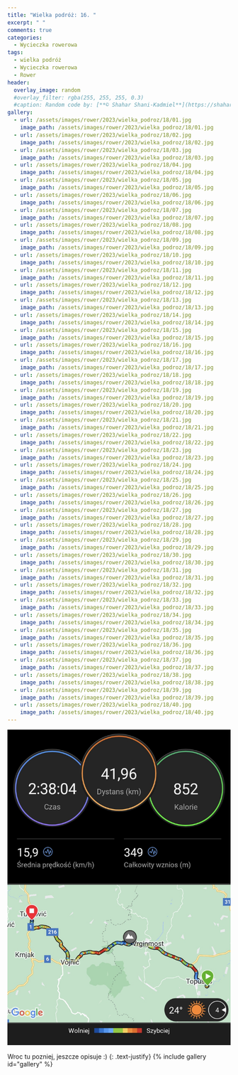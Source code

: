 ```yaml
---
title: "Wielka podróż: 16. "
excerpt: " "
comments: true
categories:
  - Wycieczka rowerowa
tags:
  - wielka podróż
  - Wycieczka rowerowa
  - Rower
header:
  overlay_image: random
  #overlay_filter: rgba(255, 255, 255, 0.3)
  #caption: Random code by: [**© Shahar Shani-Kadmiel**](https://shaharkadmiel.github.io)"
gallery:
  - url: /assets/images/rower/2023/wielka_podroz/18/01.jpg
    image_path: /assets/images/rower/2023/wielka_podroz/18/01.jpg
  - url: /assets/images/rower/2023/wielka_podroz/18/02.jpg
    image_path: /assets/images/rower/2023/wielka_podroz/18/02.jpg
  - url: /assets/images/rower/2023/wielka_podroz/18/03.jpg
    image_path: /assets/images/rower/2023/wielka_podroz/18/03.jpg
  - url: /assets/images/rower/2023/wielka_podroz/18/04.jpg
    image_path: /assets/images/rower/2023/wielka_podroz/18/04.jpg
  - url: /assets/images/rower/2023/wielka_podroz/18/05.jpg
    image_path: /assets/images/rower/2023/wielka_podroz/18/05.jpg
  - url: /assets/images/rower/2023/wielka_podroz/18/06.jpg
    image_path: /assets/images/rower/2023/wielka_podroz/18/06.jpg
  - url: /assets/images/rower/2023/wielka_podroz/18/07.jpg
    image_path: /assets/images/rower/2023/wielka_podroz/18/07.jpg
  - url: /assets/images/rower/2023/wielka_podroz/18/08.jpg
    image_path: /assets/images/rower/2023/wielka_podroz/18/08.jpg
  - url: /assets/images/rower/2023/wielka_podroz/18/09.jpg
    image_path: /assets/images/rower/2023/wielka_podroz/18/09.jpg
  - url: /assets/images/rower/2023/wielka_podroz/18/10.jpg
    image_path: /assets/images/rower/2023/wielka_podroz/18/10.jpg
  - url: /assets/images/rower/2023/wielka_podroz/18/11.jpg
    image_path: /assets/images/rower/2023/wielka_podroz/18/11.jpg
  - url: /assets/images/rower/2023/wielka_podroz/18/12.jpg
    image_path: /assets/images/rower/2023/wielka_podroz/18/12.jpg
  - url: /assets/images/rower/2023/wielka_podroz/18/13.jpg
    image_path: /assets/images/rower/2023/wielka_podroz/18/13.jpg
  - url: /assets/images/rower/2023/wielka_podroz/18/14.jpg
    image_path: /assets/images/rower/2023/wielka_podroz/18/14.jpg
  - url: /assets/images/rower/2023/wielka_podroz/18/15.jpg
    image_path: /assets/images/rower/2023/wielka_podroz/18/15.jpg
  - url: /assets/images/rower/2023/wielka_podroz/18/16.jpg
    image_path: /assets/images/rower/2023/wielka_podroz/18/16.jpg
  - url: /assets/images/rower/2023/wielka_podroz/18/17.jpg
    image_path: /assets/images/rower/2023/wielka_podroz/18/17.jpg
  - url: /assets/images/rower/2023/wielka_podroz/18/18.jpg
    image_path: /assets/images/rower/2023/wielka_podroz/18/18.jpg
  - url: /assets/images/rower/2023/wielka_podroz/18/19.jpg
    image_path: /assets/images/rower/2023/wielka_podroz/18/19.jpg
  - url: /assets/images/rower/2023/wielka_podroz/18/20.jpg
    image_path: /assets/images/rower/2023/wielka_podroz/18/20.jpg
  - url: /assets/images/rower/2023/wielka_podroz/18/21.jpg
    image_path: /assets/images/rower/2023/wielka_podroz/18/21.jpg
  - url: /assets/images/rower/2023/wielka_podroz/18/22.jpg
    image_path: /assets/images/rower/2023/wielka_podroz/18/22.jpg
  - url: /assets/images/rower/2023/wielka_podroz/18/23.jpg
    image_path: /assets/images/rower/2023/wielka_podroz/18/23.jpg
  - url: /assets/images/rower/2023/wielka_podroz/18/24.jpg
    image_path: /assets/images/rower/2023/wielka_podroz/18/24.jpg
  - url: /assets/images/rower/2023/wielka_podroz/18/25.jpg
    image_path: /assets/images/rower/2023/wielka_podroz/18/25.jpg
  - url: /assets/images/rower/2023/wielka_podroz/18/26.jpg
    image_path: /assets/images/rower/2023/wielka_podroz/18/26.jpg
  - url: /assets/images/rower/2023/wielka_podroz/18/27.jpg
    image_path: /assets/images/rower/2023/wielka_podroz/18/27.jpg
  - url: /assets/images/rower/2023/wielka_podroz/18/28.jpg
    image_path: /assets/images/rower/2023/wielka_podroz/18/28.jpg
  - url: /assets/images/rower/2023/wielka_podroz/18/29.jpg
    image_path: /assets/images/rower/2023/wielka_podroz/18/29.jpg
  - url: /assets/images/rower/2023/wielka_podroz/18/30.jpg
    image_path: /assets/images/rower/2023/wielka_podroz/18/30.jpg
  - url: /assets/images/rower/2023/wielka_podroz/18/31.jpg
    image_path: /assets/images/rower/2023/wielka_podroz/18/31.jpg
  - url: /assets/images/rower/2023/wielka_podroz/18/32.jpg
    image_path: /assets/images/rower/2023/wielka_podroz/18/32.jpg
  - url: /assets/images/rower/2023/wielka_podroz/18/33.jpg
    image_path: /assets/images/rower/2023/wielka_podroz/18/33.jpg
  - url: /assets/images/rower/2023/wielka_podroz/18/34.jpg
    image_path: /assets/images/rower/2023/wielka_podroz/18/34.jpg
  - url: /assets/images/rower/2023/wielka_podroz/18/35.jpg
    image_path: /assets/images/rower/2023/wielka_podroz/18/35.jpg
  - url: /assets/images/rower/2023/wielka_podroz/18/36.jpg
    image_path: /assets/images/rower/2023/wielka_podroz/18/36.jpg
  - url: /assets/images/rower/2023/wielka_podroz/18/37.jpg
    image_path: /assets/images/rower/2023/wielka_podroz/18/37.jpg
  - url: /assets/images/rower/2023/wielka_podroz/18/38.jpg
    image_path: /assets/images/rower/2023/wielka_podroz/18/38.jpg
  - url: /assets/images/rower/2023/wielka_podroz/18/39.jpg
    image_path: /assets/images/rower/2023/wielka_podroz/18/39.jpg
  - url: /assets/images/rower/2023/wielka_podroz/18/40.jpg
    image_path: /assets/images/rower/2023/wielka_podroz/18/40.jpg
---
```

![mapka](/assets/images/rower/2023/wielka_podroz/18/mapka.png)

Wroc tu pozniej, jeszcze opisuje :)
{: .text-justify}
{% include gallery id="gallery" %}
